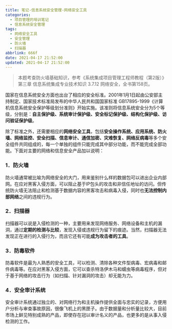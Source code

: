 ```yaml
---
title: 笔记-信息系统安全管理-网络安全工具
categories:
  - 项目管理的培训笔记
  - 信息系统安全管理
tags:
  - 网络安全工具
  - 安全管理
  - 防火墙
  - 扫描器
abbrlink: 666f
date: 2021-04-17 21:52:00
updated: 2021-04-17 21:52:00
---
```


> 本题考查防火墙基础知识，参考《系统集成项目管理工程师教程（第2版）》第三章 信息系统集成专业技术知识 3.7.12 网络安全，全书第158页。

国家在信息系统安全方面也出台了相应的安全标准。2001年1月1日起由公安部主持制定、国家技术标准局发布的中华人民共和国国家标准 GB17895-1999《计算机信息系统安全保护等级划分准则》开始实施。该准则将信息系统安全分为5个等级，分别是：**自主保护级、系统审计保护级、安全标记保护级、结构化保护级、访问验证保护级**。

除了标准之外，还需要相应的**网络安全工具**，包括**安全操作系统、应用系统、防火墙、网络监控、安全扫描、信息审计、通信加密、灾难恢复、网络反病毒**等多个安全组件共同组成的，每一个单独的组件只能完成其中部分功能，而不能完成全部功能。下面对主要的网络和信息安全产品加以说明：

### 1．防火墙

防火墙通常被比喻为网络安全的大门，用来鉴别什么样的数据包可以进出企业内部网。在应对黑客入侵方面，可以阻止基于IP包头的攻击和非信任地址的访问。但传统防火墙无法阻止和检测基于数据内容的黑客攻击和病毒入侵，同时也**无法控制内部网络**之间的违规行为。

### 2．扫描器

扫描器可以说是入侵检测的一种，主要用来发现网络服务、网络设备和主机的漏洞，通过**定期的检测与比较**，发现入侵或违规行为留下的痕迹。当然，扫描器无法发现正在进行的入侵行为，而且它还有可能**成为攻击者的工具**。

### 3．防毒软件

防毒软件是最为人熟悉的安全工具，可以检测、清除各种文件型病毒、宏病毒和邮件病毒等。在应对黑客入侵方面，它可以查杀特洛伊木马和蠕虫等病毒程序，但对于基于网络的攻击行为（如扫描、针对漏洞的攻击）却无能为力。

### 4．安全审计系统

安全审计系统通过独立的、对网络行为和主机操作提供全面与忠实的记录，方便用户分析与审查事故原因，很像飞机上的黑匣子。由于数据量和分析量比较大，目前市场上鲜见特别成熟的产品，即使存在冠以审计名义的产品，也更多的是从事入侵检测的工作。
